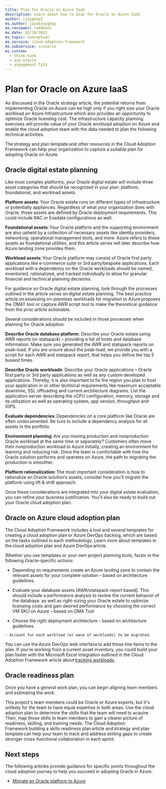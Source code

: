 ```yaml
---
title: Plan for Oracle on Azure IaaS 
description: Learn about how to plan for Oracle on Azure IaaS  
author: jjaygbay1
ms.author: jacobjaygbay
ms.reviewer: ramakoni
ms.date: 01/10/2023
ms.topic: conceptual
ms.service: cloud-adoption-framework
ms.subservice: scenario
ms.custom: 
  - think-tank
  - e2e-oracle
  - engagement-fy24
--- 
```


# Plan for Oracle on Azure IaaS  

As discussed in the Oracle strategy article, the potential returns from implementing Oracle on Azure can be high only if you right size your Oracle workload on Azure Infrastructure which also provides an opportunity to optimize Oracle licensing cost. The infrastructure capacity planning exercises will provide value of your Oracle workload adoption on Azure and enable the cloud adoption team with the data needed to plan the following technical activities.

The strategy and plan template and other resources in the Cloud Adoption Framework can help your organization to capture a suitable plan for adopting Oracle on Azure.

## Oracle digital estate planning 

Like most complex platforms, your Oracle digital estate will include three asset categories that should be recognized in your plan: platform, foundational, and workload assets.

   **Platform assets**: Your Oracle estate runs on different types of infrastructure or potentially appliances. Regardless of what your organization does with Oracle, those assets are defined by Oracle deployment requirements. This could include RAC or Exadata configurations as well. 

   **Foundational assets**: Your Oracle platform and the supporting environment are also upheld by a collection of necessary assets like identity providers, networking, operational management tools, and more. Azure refers to these assets as foundational utilities, and this article series will later describe how Azure landing zone provides them.

   **Workload assets**: Your Oracle platform may consist of Oracle first party applications like e-commerce suite or 3rd party/bespoke applications. Each workload with a dependency on the Oracle workloads should be named, inventoried, rationalized, and tracked individually to allow for granular financial and technical planning decisions.

For guidance on Oracle digital estate planning, look through the processes outlined in the article series on digital estate planning. The best practice article on assessing on-premises workloads for migration to Azure proposes the OMAT tool or capture AWR script tool to make the theoretical guidance from the prior article actionable.

Several considerations should be included in those processes when planning for Oracle adoption: 

   **Describe Oracle database platform**: Describe your Oracle estate using AWR reports (or statspack) – providing a list of hosts and database information. Make sure you generated the AWR and statspack reports on peak-load. If you are unsure about the peak-load, we provide you with a script for each AWR and statspack report, that helps you define the top 5 busiest times.  

   **Describe Oracle workloads**: Describe your Oracle applications – Oracle first party or 3rd party applications as well as any custom developed applications. Thereby, it is also important to fix the region you plan to host your application in or other technical requirements like maximum acceptable downtime, SSL offloading and current architecture diagrams. List the application server describing the vCPU configuration, memory, storage and its utilization as well as operating system, app version, throughput and IOPS. 

   **Evaluate dependencies**: Dependencies on a core platform like Oracle are often undocumented. Be sure to include a dependency analysis for all assets in the portfolio.  

   **Environment planning**: Are you moving production and nonproduction Oracle workload at the same time or separately? Customers often move their nonproduction workload to Azure initially, creating an environment for learning and reducing risk. Once the team is comfortable with how the Oracle solution performs and operates on Azure, the path to migrating the production is smoother. 

   **Platform rationalization**: The most important consideration is how to rationalize an Oracle solution’s assets; consider how you'll migrate the platform using lift & shift approach.  

   Once these considerations are integrated into your digital estate evaluation, you can refine your business justification. You'll also be ready to build out your Oracle cloud adoption plan. 

## Oracle on Azure cloud adoption plan

The Cloud Adoption Framework includes a tool and several templates for creating a cloud adoption plan or Azure DevOps backlog, which are based on the tasks outlined in each methodology. Learn more about templates in the cloud adoption plan and Azure DevOps article.

Whether you use templates or your own project planning tools, factor in the following Oracle-specific actions:

   - Depending on requirements create an Azure landing zone to contain the relevant assets for your complete solution – based on architecture guidelines. 

   - Evaluate your database assets [AWR/statspack report based]. This should include a performance analysis to review the current behavior of the database. as well as right-sizing your Oracle estate to optimize licensing costs and gain desired performance by choosing the correct VM SKU on Azure – based on OMA Tool 

   - Choose the right deployment architecture - based on architecture guidelines. 

    - Account for each workload (or wave of workloads) to be migrated.

You can use the Azure DevOps web interface to add those line items to the plan. If you're working from a current asset inventory, you could build your plan faster with the Microsoft Excel integration outlined in the Cloud Adoption Framework article about [tracking workloads](../../plan/workloads.md).

## Oracle readiness plan

Once you have a general work plan, you can begin aligning team members and estimating the work. 

This project's team members could be Oracle or Azure experts, but it's unlikely for the team to have equal expertise in both areas. Use the cloud adoption plan to determine the skills that the team will need to acquire. Then, map those skills to team members to gain a clearer picture of readiness, skilling, and training needs. The Cloud Adoption Framework building a skills readiness plan article and strategy and plan template can help your team to track and address skilling gaps to create stronger cross-functional collaboration in each sprint.

## Next steps  

The following articles provide guidance for specific points throughout the cloud adoption journey to help you succeed in adopting Oracle in Azure.

- [Migrate an Oracle platform to Azure](inro-oracle-landing-zone.md)
